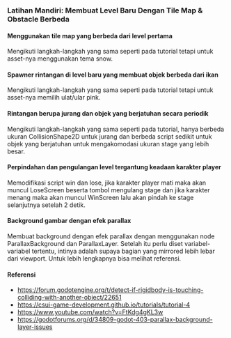 ### Latihan Mandiri: Membuat Level Baru Dengan Tile Map & Obstacle Berbeda

#### Menggunakan tile map yang berbeda dari level pertama
<p>Mengikuti langkah-langkah yang sama seperti pada tutorial tetapi untuk asset-nya menggunakan tema snow.</p>

#### Spawner rintangan di level baru yang membuat objek berbeda dari ikan
<p>Mengikuti langkah-langkah yang sama seperti pada tutorial tetapi untuk asset-nya memilih ulat/ular pink.</p>

#### Rintangan berupa jurang dan objek yang berjatuhan secara periodik
<p>Mengikuti langkah-langkah yang sama seperti pada tutorial, hanya berbeda ukuran CollisionShape2D untuk jurang dan berbeda script sedikit untuk objek yang
berjatuhan untuk mengakomodasi ukuran stage yang lebih besar.</p>

#### Perpindahan dan pengulangan level tergantung keadaan karakter player
<p>Memodifikasi script win dan lose, jika karakter player mati maka akan muncul LoseScreen beserta tombol mengulang stage dan jika karakter menang maka akan muncul 
WinScreen lalu akan pindah ke stage selanjutnya setelah 2 detik.</p>

#### Background gambar dengan efek parallax
<p>Membuat background dengan efek parallax dengan menggunakan node ParallaxBackground dan ParallaxLayer. Setelah itu perlu diset variabel-variabel tertentu, 
intinya adalah supaya bagian yang mirrored lebih lebar dari viewport. Untuk lebih lengkapnya bisa melihat referensi.</p>

#### Referensi
- https://forum.godotengine.org/t/detect-if-rigidbody-is-touching-colliding-with-another-object/22651
- https://csui-game-development.github.io/tutorials/tutorial-4
- https://www.youtube.com/watch?v=FtKdg4gKL3w
- https://godotforums.org/d/34809-godot-403-parallax-background-layer-issues
